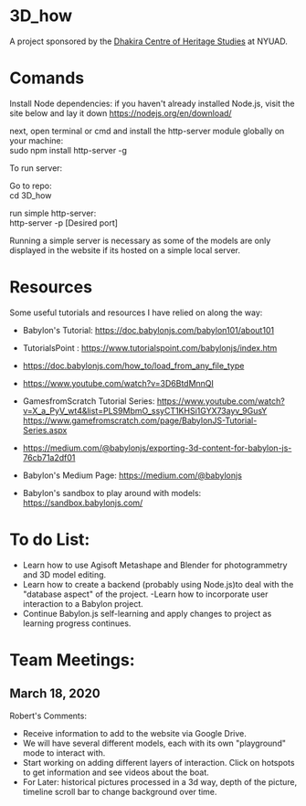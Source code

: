 # 3D_how
A project sponsored by the <a href="https://nyuad.nyu.edu/en/research/centers-labs-and-projects/dhakira-center-for-heritage-studies-in-the-uae.html"> Dhakira Centre of Heritage Studies</a> at NYUAD.


# Comands 
Install Node dependencies:
if you haven't already installed Node.js, visit the site below and lay it down
https://nodejs.org/en/download/

next, open terminal or cmd and install the http-server module globally on your machine:   
sudo npm install http-server -g

To run server:

Go to repo:    
cd 3D_how

run simple http-server:   
http-server -p [Desired port]

Running a simple server is necessary as some of the models are only displayed in the website if its hosted on a simple local server. 

# Resources 
Some useful tutorials and resources I have relied on along the way:
- Babylon's Tutorial: https://doc.babylonjs.com/babylon101/about101
- TutorialsPoint : https://www.tutorialspoint.com/babylonjs/index.htm

- https://doc.babylonjs.com/how_to/load_from_any_file_type
- https://www.youtube.com/watch?v=3D6BtdMnnQI
- GamesfromScratch Tutorial Series:  https://www.youtube.com/watch?v=X_a_PyV_wt4&list=PLS9MbmO_ssyCT1KHSi1GYX73ayv_9GusY    
https://www.gamefromscratch.com/page/BabylonJS-Tutorial-Series.aspx
- https://medium.com/@babylonjs/exporting-3d-content-for-babylon-js-76cb71a2df01
- Babylon's Medium Page: https://medium.com/@babylonjs
- Babylon's sandbox to play around with models: https://sandbox.babylonjs.com/


# To do List:

- Learn how to use Agisoft Metashape and Blender for photogrammetry and 3D model editing.
- Learn how to create a backend (probably using Node.js)to deal with the "database aspect" of the project.
-Learn how to incorporate user interaction to a Babylon project.
- Continue Babylon.js self-learning and apply changes to project as learning progress continues. 

# Team Meetings:

## March 18, 2020
Robert's Comments:     
- Receive information to add to the website via Google Drive.
- We will have several different models, each with its own "playground" mode to interact with.
- Start working on adding different layers of interaction. Click on hotspots to get information and see videos about the boat. 
- For Later: historical pictures processed in a 3d way, depth of the picture, timeline scroll bar to change background over time. 



